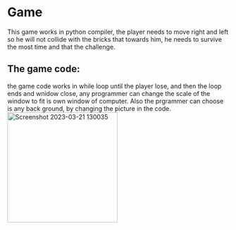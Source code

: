 # Game
This game works in python compiler,
the player needs to move right and left so he will not collide with the 
bricks that towards him, he needs to survive the most time and that the challenge.

## The game code:
the game code works in while loop until the player lose,
and then the loop ends and wnidow close,
any programmer can change the scale of the window to fit is own window
of computer.
Also the prgrammer can choose is any back ground, 
by changing the picture in the code.
<img width="250" alt="Screenshot 2023-03-21 130035" src="https://user-images.githubusercontent.com/93978448/226589306-63ab183b-392d-4bf6-94ce-e8beba2abcac.png">
